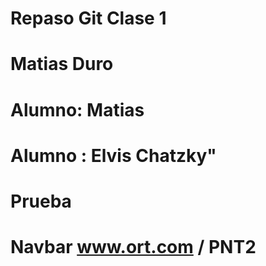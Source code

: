 # Repaso Git Clase 1

# Matias Duro

# Alumno: Matias

# Alumno : Elvis Chatzky"

# Prueba

# Navbar www.ort.com / PNT2



